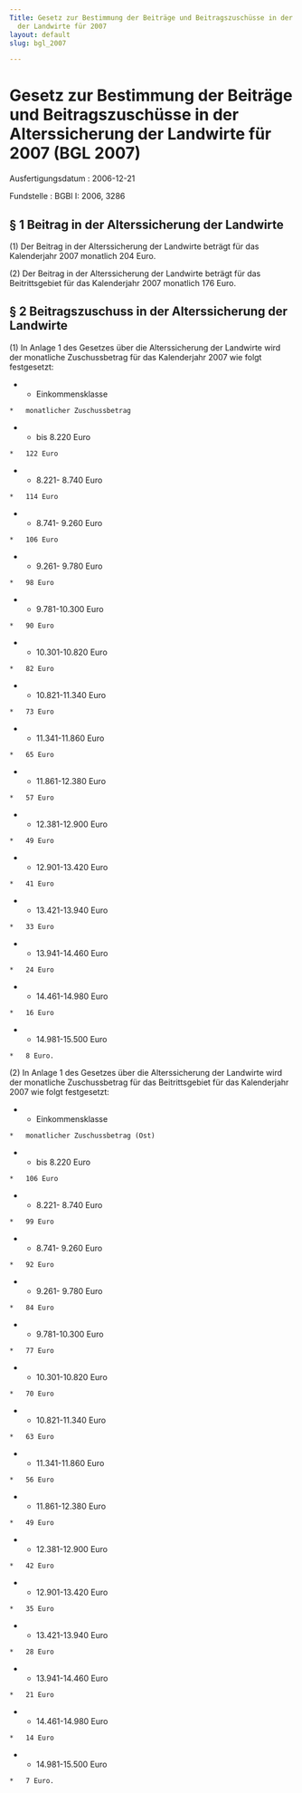 ```yaml
---
Title: Gesetz zur Bestimmung der Beiträge und Beitragszuschüsse in der Alterssicherung
  der Landwirte für 2007
layout: default
slug: bgl_2007

---
```


# Gesetz zur Bestimmung der Beiträge und Beitragszuschüsse in der Alterssicherung der Landwirte für 2007 (BGL 2007)

Ausfertigungsdatum
:   2006-12-21

Fundstelle
:   BGBl I: 2006, 3286



## § 1 Beitrag in der Alterssicherung der Landwirte

(1) Der Beitrag in der Alterssicherung der Landwirte beträgt für das
Kalenderjahr 2007 monatlich 204 Euro.

(2) Der Beitrag in der Alterssicherung der Landwirte beträgt für das
Beitrittsgebiet für das Kalenderjahr 2007 monatlich 176 Euro.


## § 2 Beitragszuschuss in der Alterssicherung der Landwirte

(1) In Anlage 1 des Gesetzes über die Alterssicherung der Landwirte
wird der monatliche Zuschussbetrag für das Kalenderjahr 2007 wie folgt
festgesetzt:

*    *   Einkommensklasse

    *   monatlicher Zuschussbetrag


*    *   bis 8.220 Euro

    *   122 Euro


*    *   8.221- 8.740 Euro

    *   114 Euro


*    *   8.741- 9.260 Euro

    *   106 Euro


*    *   9.261- 9.780 Euro

    *   98 Euro


*    *   9.781-10.300 Euro

    *   90 Euro


*    *   10.301-10.820 Euro

    *   82 Euro


*    *   10.821-11.340 Euro

    *   73 Euro


*    *   11.341-11.860 Euro

    *   65 Euro


*    *   11.861-12.380 Euro

    *   57 Euro


*    *   12.381-12.900 Euro

    *   49 Euro


*    *   12.901-13.420 Euro

    *   41 Euro


*    *   13.421-13.940 Euro

    *   33 Euro


*    *   13.941-14.460 Euro

    *   24 Euro


*    *   14.461-14.980 Euro

    *   16 Euro


*    *   14.981-15.500 Euro

    *   8 Euro.




(2) In Anlage 1 des Gesetzes über die Alterssicherung der Landwirte
wird der monatliche Zuschussbetrag für das Beitrittsgebiet für das
Kalenderjahr 2007 wie folgt festgesetzt:

*    *   Einkommensklasse

    *   monatlicher Zuschussbetrag (Ost)


*    *   bis 8.220 Euro

    *   106 Euro


*    *   8.221- 8.740 Euro

    *   99 Euro


*    *   8.741- 9.260 Euro

    *   92 Euro


*    *   9.261- 9.780 Euro

    *   84 Euro


*    *   9.781-10.300 Euro

    *   77 Euro


*    *   10.301-10.820 Euro

    *   70 Euro


*    *   10.821-11.340 Euro

    *   63 Euro


*    *   11.341-11.860 Euro

    *   56 Euro


*    *   11.861-12.380 Euro

    *   49 Euro


*    *   12.381-12.900 Euro

    *   42 Euro


*    *   12.901-13.420 Euro

    *   35 Euro


*    *   13.421-13.940 Euro

    *   28 Euro


*    *   13.941-14.460 Euro

    *   21 Euro


*    *   14.461-14.980 Euro

    *   14 Euro


*    *   14.981-15.500 Euro

    *   7 Euro.




